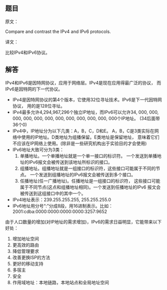 ## 题目

原文：

Compare and contrast the IPv4 and IPv6 protocols.

译文：

比较IPv4和IPv6协议。

## 解答

IPv4和IPv6是因特网协议，应用于网络层。IPv4是现在应用得最广泛的协议， 而IPv6是因特网的下一代协议。

- IPv4是因特网协议的第4个版本，它使用32位寻址技术。IPv6是下一代因特网协议， 用的是128位寻址。
- IPv4最多允许4,294,967,296个独立IP地址，而IPv6可以允许34, 000, 000, 000, 000, 000, 000, 000, 000, 000, 000, 000, 000个IP地址。 (34后面带36个0)
- IPv4中，IP地址分为以下几类：A，B，C，D和E。 A，B，C是3类实际在网络中使用的IP地址。D类地址为组播保留。E类地址是保留地址， 意味着它们不应该在IP网络上使用。(除非是一些研究机构出于实验目的才会使用)
- IPv6地址大致可分为3类：
  1. 单播地址。一个单播地址就是一个单一接口的标识符。 一个发送到单播地址的IPv6报文会被传送到该地址所标识的接口。
  2. 组播地址。组播地址就是一组接口的标识符，这些接口可能属于不同的节点。 一个发送到组播地址的IPv6报文会被传送到多个接口。
  3. 任播地址(任一广播地址)。任播地址是一组接口的标识符， 这些接口可能属于不同节点(这点和组播地址相同)。一个发送到任播地址的IPv6 报文会被传送到这组接口中的其中一个。
- IPv4地址表示：239.255.255.255, 255.255.255.0
- IPv6地址用分号“:”分成8段，用16进制表示。比如： 2001:cdba:0000:0000:0000:0000:3257:9652

由于人口数量的增加(对IP地址的需求增加)，IPv6的需求日益明显，它能带来以下好处：

1. 增加地址空间
2. 更高效的路由
3. 降低管理要求
4. 改善更换ISP的方法
5. 更好的移动支持
6. 多宿主
7. 安全
8. 作用域地址：本地链路，本地站点和全局地址空间